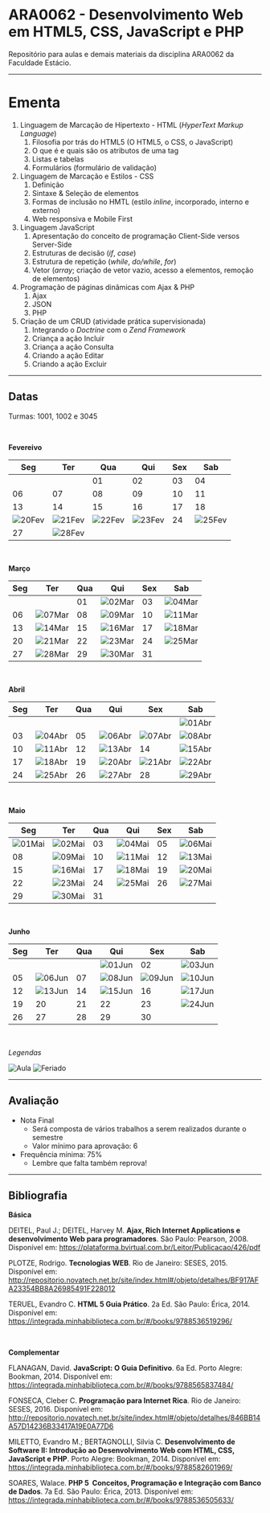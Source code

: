 # **ARA0062 - Desenvolvimento Web em HTML5, CSS, JavaScript e PHP**

Repositório para aulas e demais materiais da disciplina ARA0062 da Faculdade Estácio.

-----

# **Ementa**

1. Linguagem de Marcação de Hipertexto - HTML (*HyperText Markup Language*)
   1. Filosofia por trás do HTML5 (O HTML5, o CSS, o JavaScript)
   2. O que é e quais são os atributos de uma tag
   3. Listas e tabelas
   4. Formulários (formulário de validação)
2. Linguagem de Marcação e Estilos - CSS
   1. Definição
   2. Sintaxe & Seleção de elementos
   3. Formas de inclusão no HMTL (estilo *inline*, incorporado, interno e externo)
   4. Web responsiva e Mobile First
3. Linguagem JavaScript
   1. Apresentação do conceito de programação Client-Side versos Server-Side
   2. Estruturas de decisão (*if*, *case*)
   3. Estrutura de repetição (*while*, *do/while*, *for*)
   4. Vetor (*array*; criação de vetor vazio, acesso a elementos, remoção de elementos)
4. Programação de páginas dinâmicas com Ajax & PHP
   1. Ajax
   2. JSON
   3. PHP
5. Criação de um CRUD (atividade prática supervisionada)
   1. Integrando o *Doctrine* com o *Zend Framework*
   2. Criança a ação Incluir
   3. Criança a ação Consulta
   4. Criando a ação Editar
   5. Criando a ação Excluir 

-----

## **Datas**

Turmas: 1001, 1002 e 3045

<br />

**Fevereivo**

| Seg | Ter | Qua | Qui | Sex | Sab |
|---|---|---|---|---|---|
| | | 01 | 02 | 03 | 04 |
| 06 | 07 | 08 | 09 | 10 | 11 |
| 13 | 14 | 15 | 16 | 17 | 18 |
| ![20Fev](https://placehold.co/23/cornflowerblue/white?text=20) | ![21Fev](https://placehold.co/23/cornflowerblue/white?text=21) | ![22Fev](https://placehold.co/23/cornflowerblue/white?text=22) | ![23Fev](https://placehold.co/23/limegreen/white?text=23) | 24 | ![25Fev](https://placehold.co/23/limegreen/white?text=25) |
| 27 | ![28Fev](https://placehold.co/23/limegreen/white?text=28) | | | | |

<br />

**Março**

| Seg | Ter | Qua | Qui | Sex | Sab |
|---|---|---|---|---|---|
|    |    | 01 | ![02Mar](https://placehold.co/23/limegreen/white?text=02) | 03 | ![04Mar](https://placehold.co/23/limegreen/white?text=04) |
| 06 | ![07Mar](https://placehold.co/23/limegreen/white?text=07) | 08 | ![09Mar](https://placehold.co/23/limegreen/white?text=09) | 10 | ![11Mar](https://placehold.co/23/limegreen/white?text=11) |
| 13 | ![14Mar](https://placehold.co/23/limegreen/white?text=14) | 15 | ![16Mar](https://placehold.co/23/limegreen/white?text=16) | 17 | ![18Mar](https://placehold.co/23/limegreen/white?text=18) |
| 20 | ![21Mar](https://placehold.co/23/limegreen/white?text=21) | 22 | ![23Mar](https://placehold.co/23/limegreen/white?text=23) | 24 | ![25Mar](https://placehold.co/23/limegreen/white?text=25) |
| 27 | ![28Mar](https://placehold.co/23/limegreen/white?text=28) | 29 | ![30Mar](https://placehold.co/23/limegreen/white?text=30) | 31 | |

<br />

**Abril**

| Seg | Ter | Qua | Qui | Sex | Sab |
|---|---|---|---|---|---|
|    |    |    |    |    | ![01Abr](https://placehold.co/23/limegreen/white?text=01) |
| 03 | ![04Abr](https://placehold.co/23/limegreen/white?text=04) | 05 | ![06Abr](https://placehold.co/23/limegreen/white?text=06) | ![07Abr](https://placehold.co/23/cornflowerblue/white?text=07) | ![08Abr](https://placehold.co/23/cornflowerblue/white?text=08) |
| 10 | ![11Abr](https://placehold.co/23/limegreen/white?text=11) | 12 | ![13Abr](https://placehold.co/23/limegreen/white?text=13) | 14 | ![15Abr](https://placehold.co/23/limegreen/white?text=15) |
| 17 | ![18Abr](https://placehold.co/23/limegreen/white?text=18) | 19 | ![20Abr](https://placehold.co/23/limegreen/white?text=20) | ![21Abr](https://placehold.co/23/cornflowerblue/white?text=21) | ![22Abr](https://placehold.co/23/limegreen/white?text=22) |
| 24 | ![25Abr](https://placehold.co/23/limegreen/white?text=25) | 26 | ![27Abr](https://placehold.co/23/limegreen/white?text=27) | 28 | ![29Abr](https://placehold.co/23/limegreen/white?text=29) |

<br />

**Maio**

| Seg | Ter | Qua | Qui | Sex | Sab |
|---|---|---|---|---|---|
| ![01Mai](https://placehold.co/23/cornflowerblue/white?text=01) | ![02Mai](https://placehold.co/23/limegreen/white?text=02) | 03 | ![04Mai](https://placehold.co/23/limegreen/white?text=04) | 05 | ![06Mai](https://placehold.co/23/limegreen/white?text=06) |
| 08 | ![09Mai](https://placehold.co/23/limegreen/white?text=09) | 10 | ![11Mai](https://placehold.co/23/limegreen/white?text=11) | 12 | ![13Mai](https://placehold.co/23/limegreen/white?text=13) |
| 15 | ![16Mai](https://placehold.co/23/limegreen/white?text=16) | 17 | ![18Mai](https://placehold.co/23/limegreen/white?text=18) | 19 | ![20Mai](https://placehold.co/23/limegreen/white?text=20) |
| 22 | ![23Mai](https://placehold.co/23/limegreen/white?text=23) | 24 | ![25Mai](https://placehold.co/23/limegreen/white?text=25) | 26 | ![27Mai](https://placehold.co/23/limegreen/white?text=27) |
| 29 | ![30Mai](https://placehold.co/23/limegreen/white?text=30) | 31 |    |    |

<br />

**Junho**

| Seg | Ter | Qua | Qui | Sex | Sab
|---|---|---|---|---|---|
|    |    |    | ![01Jun](https://placehold.co/23/limegreen/white?text=01) | 02 | ![03Jun](https://placehold.co/23/limegreen/white?text=03) |
| 05 | ![06Jun](https://placehold.co/23/limegreen/white?text=06) | 07 | ![08Jun](https://placehold.co/23/cornflowerblue/white?text=21) | ![09Jun](https://placehold.co/23/cornflowerblue/white?text=09) | ![10Jun](https://placehold.co/23/cornflowerblue/white?text=10) |
| 12 | ![13Jun](https://placehold.co/23/limegreen/white?text=13) | 14 | ![15Jun](https://placehold.co/23/limegreen/white?text=15) | 16 | ![17Jun](https://placehold.co/23/limegreen/white?text=17) |
| 19 | 20 | 21 | 22 | 23 | ![24Jun](https://placehold.co/23/limegreen/white?text=24) |
| 26 | 27 | 28 | 29 | 30 | |

<br />

*Legendas*

![Aula](https://placehold.co/60x23/limegreen/white?text=Aula)
![Feriado](https://placehold.co/60x23/cornflowerblue/white?text=Feriado)

-----

## **Avaliação**

* Nota Final
  * Será composta de vários trabalhos a serem realizados durante o semestre
  * Valor mínimo para aprovação: 6
* Frequência mínima: 75%
  * Lembre que falta também reprova!

-----

## **Bibliografia**

**Básica**

DEITEL, Paul J.; DEITEL, Harvey M. **Ajax, Rich Internet Applications e desenvolvimento Web para programadores**. São Paulo: Pearson, 2008.
Disponível em: https://plataforma.bvirtual.com.br/Leitor/Publicacao/426/pdf

PLOTZE, Rodrigo. **Tecnologias WEB**. Rio de Janeiro: SESES, 2015.
Disponível em: http://repositorio.novatech.net.br/site/index.html#/objeto/detalhes/BF917AFA­2335­4BB8­A269­85491F228012

TERUEL, Evandro C. **HTML 5 Guia Prático**. 2a Ed. São Paulo: Érica, 2014.
Disponível em: https://integrada.minhabiblioteca.com.br/#/books/9788536519296/

<br />

**Complementar**

FLANAGAN, David. **JavaScript: O Guia Definitivo**. 6a Ed. Porto Alegre: Bookman, 2014.
Disponível em: https://integrada.minhabiblioteca.com.br/#/books/9788565837484/

FONSECA, Cleber C. **Programação para Internet Rica**. Rio de Janeiro: SESES, 2016.
Disponível em: http://repositorio.novatech.net.br/site/index.html#/objeto/detalhes/846BB14A­57D1­4236­B334­17A19E0A77D6

MILETTO, Evandro M.; BERTAGNOLLI, Silvia C. **Desenvolvimento de Software II: Introdução ao Desenvolvimento Web com HTML, CSS, JavaScript e PHP**. Porto Alegre: Bookman, 2014.
Disponível em: https://integrada.minhabiblioteca.com.br/#/books/9788582601969/

SOARES, Walace. **PHP 5 ­ Conceitos, Programação e Integração com Banco de Dados**. 7a Ed. São Paulo: Érica, 2013.
Disponível em: https://integrada.minhabiblioteca.com.br/#/books/9788536505633/